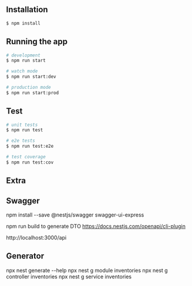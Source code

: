 ## Installation

```bash
$ npm install
```

## Running the app

```bash
# development
$ npm run start

# watch mode
$ npm run start:dev

# production mode
$ npm run start:prod
```

## Test

```bash
# unit tests
$ npm run test

# e2e tests
$ npm run test:e2e

# test coverage
$ npm run test:cov
```


## Extra

## Swagger

npm install --save @nestjs/swagger swagger-ui-express

npm run build to generate DTO
https://docs.nestjs.com/openapi/cli-plugin

http://localhost:3000/api


## Generator
npx nest generate --help
npx nest g module inventories
npx nest g controller inventories
npx nest g service inventories
